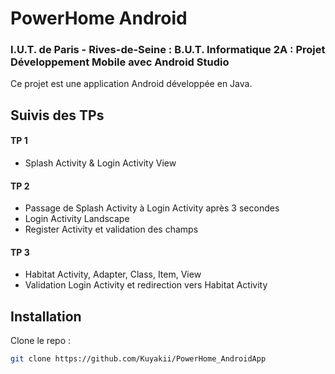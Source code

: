 ﻿# PowerHome Android

### I.U.T. de Paris - Rives-de-Seine : B.U.T. Informatique 2A : Projet Développement Mobile avec Android Studio

Ce projet est une application Android développée en Java.  

## Suivis des TPs
#### TP 1 
- Splash Activity & Login Activity View

#### TP 2 
- Passage de Splash Activity à Login Activity après 3 secondes
- Login Activity Landscape
- Register Activity et validation des champs

#### TP 3
- Habitat Activity, Adapter, Class, Item, View
- Validation Login Activity et redirection vers Habitat Activity

## Installation
Clone le repo :  
   ```sh
   git clone https://github.com/Kuyakii/PowerHome_AndroidApp
